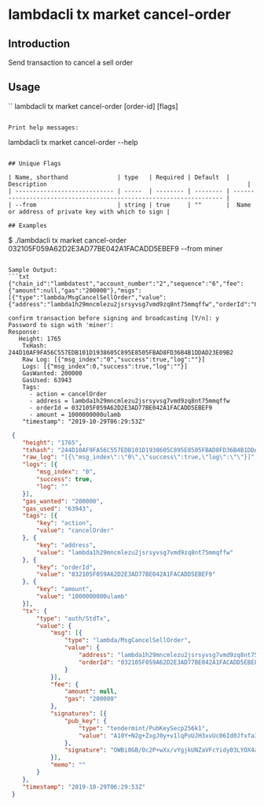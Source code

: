 # lambdacli tx market cancel-order

## Introduction

Send transaction to cancel a sell order

## Usage

``
lambdacli tx market cancel-order [order-id] [flags]
```

Print help messages:
```
lambdacli tx market cancel-order --help
```

## Unique Flags

| Name, shorthand              | type   | Required | Default  | Description                                                         |
| ---------------------------- | -----  | -------- | -------- | ------------------------------------------------------------------- | 
| --from                       | string | true     | ""       |  Name or address of private key with which to sign |

## Examples

```
 $ ./lambdacli tx market cancel-order 032105F059A62D2E3AD77BE042A1FACADD5EBEF9 --from miner  

```

Sample Output:
```txt
{"chain_id":"lambdatest","account_number":"2","sequence":"6","fee":{"amount":null,"gas":"200000"},"msgs":[{"type":"lambda/MsgCancelSellOrder","value":{"address":"lambda1h29mncmlezu2jsrsyvsg7vmd9zq8nt75mmqffw","orderId":"032105F059A62D2E3AD77BE042A1FACADD5EBEF9"}}],"memo":""}

confirm transaction before signing and broadcasting [Y/n]: y
Password to sign with 'miner':
Response:
   Height: 1765
    TxHash: 244D10AF9FA56C557EDB101D1938605C895E8505FBAD8FD36B4B1DDAD23E09B2
    Raw Log: [{"msg_index":"0","success":true,"log":""}]
    Logs: [{"msg_index":0,"success":true,"log":""}]
    GasWanted: 200000
    GasUsed: 63943
    Tags: 
      - action = cancelOrder
      - address = lambda1h29mncmlezu2jsrsyvsg7vmd9zq8nt75mmqffw
      - orderId = 032105F059A62D2E3AD77BE042A1FACADD5EBEF9
      - amount = 1000000000ulamb
    "timestamp": "2019-10-29T06:29:53Z"
```

```json
 {
 	"height": "1765",
 	"txhash": "244D10AF9FA56C557EDB101D1938605C895E8505FBAD8FD36B4B1DDAD23E09B2",
 	"raw_log": "[{\"msg_index\":\"0\",\"success\":true,\"log\":\"\"}]",
 	"logs": [{
 		"msg_index": "0",
 		"success": true,
 		"log": ""
 	}],
 	"gas_wanted": "200000",
 	"gas_used": "63943",
 	"tags": [{
 		"key": "action",
 		"value": "cancelOrder"
 	}, {
 		"key": "address",
 		"value": "lambda1h29mncmlezu2jsrsyvsg7vmd9zq8nt75mmqffw"
 	}, {
 		"key": "orderId",
 		"value": "032105F059A62D2E3AD77BE042A1FACADD5EBEF9"
 	}, {
 		"key": "amount",
 		"value": "1000000000ulamb"
 	}],
 	"tx": {
 		"type": "auth/StdTx",
 		"value": {
 			"msg": [{
 				"type": "lambda/MsgCancelSellOrder",
 				"value": {
 					"address": "lambda1h29mncmlezu2jsrsyvsg7vmd9zq8nt75mmqffw",
 					"orderId": "032105F059A62D2E3AD77BE042A1FACADD5EBEF9"
 				}
 			}],
 			"fee": {
 				"amount": null,
 				"gas": "200000"
 			},
 			"signatures": [{
 				"pub_key": {
 					"type": "tendermint/PubKeySecp256k1",
 					"value": "A10Y+N2g+ZxgJ0y+v1lqPoUJH3xvUc06Id0Jfxfa38rM"
 				},
 				"signature": "OWBi0GB/Oc2P+wXx/vYgjkUNZaVFcYidy03LYOX4agAh/BfPnOmJHcaeHB6dKOFd7K+wG4KHmG58/8SQWR2PbA=="
 			}],
 			"memo": ""
 		}
 	},
 	"timestamp": "2019-10-29T06:29:53Z"
 }
```
